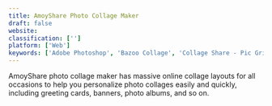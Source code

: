 ```yaml
---
title: AmoyShare Photo Collage Maker
draft: false 
website: 
classification: ['']
platform: ['Web']
keywords: ['Adobe Photoshop', 'Bazoo Collage', 'Collage Share - Pic Grid', 'CollageIt', 'Diptic', 'Layout from Instagram', 'Magic Collage', 'Mosaic Creator', 'Percolator', 'Photo Collage Maker', 'PhotoCollage', 'PhotoSpills', 'PhotoTangler Collage Maker', 'Picture Merge Genius', 'Snap2IMG', 'Unsplash', 'Wonder Photo Studio', 'motosha', 'perfectframe']
---
```

AmoyShare photo collage maker has massive online collage layouts for all occasions to help you personalize photo collages easily and quickly, including greeting cards, banners, photo albums, and so on.